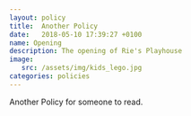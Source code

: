 ```yaml
---
layout: policy
title:  Another Policy
date:   2018-05-10 17:39:27 +0100
name: Opening
description: The opening of Rie's Playhouse
image:
   src: /assets/img/kids_lego.jpg
categories: policies
---
```


Another Policy for someone to read.
